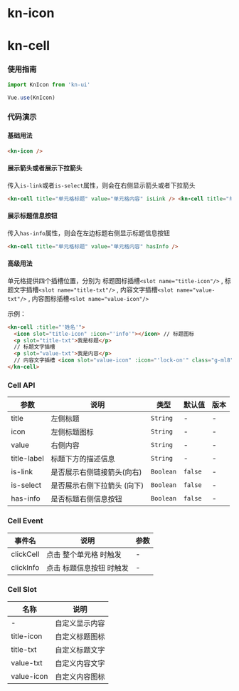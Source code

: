 <!-- 简体中文 -->

# kn-icon


<!-- 简体中文 -->

# kn-cell

### 使用指南

```javascript
import KnIcon from 'kn-ui'

Vue.use(KnIcon)
```

### 代码演示

#### 基础用法


```html
<kn-icon />
```

#### 展示箭头或者展示下拉箭头

传入`is-link`或者`is-select`属性，则会在右侧显示箭头或者下拉箭头

```html
<kn-cell title="单元格标题" value="单元格内容" isLink /> <kn-cell title="单元格标题" value="单元格内容" isSelect />
```

#### 展示标题信息按钮

传入`has-info`属性，则会在左边标题右侧显示标题信息按钮

```html
<kn-cell title="单元格标题" value="单元格内容" hasInfo />
```

#### 高级用法

单元格提供四个插槽位置，分别为 标题图标插槽`<slot name="title-icon"/>` , 标题文字插槽`<slot name="title-txt"/>` , 内容文字插槽`<slot name="value-txt"/>` , 内容图标插槽`<slot name="value-icon"/>`

示例：

```html
<kn-cell :title="'姓名'">
  <icon slot="title-icon" :icon="'info'"></icon> // 标题图标
  <p slot="title-txt">我是标题</p>
  // 标题文字插槽
  <p slot="value-txt">我是内容</p>
  // 内容文字插槽 <icon slot="value-icon" :icon="'lock-on'" class="g-ml8"></icon> // 内容图标
</kn-cell>
```

### Cell API

| 参数        | 说明                        | 类型      | 默认值  | 版本 |
| ----------- | --------------------------- | --------- | ------- | ---- |
| title       | 左侧标题                    | `String`  | -       | -    |
| icon        | 左侧标题图标                | `String`  | -       | -    |
| value       | 右侧内容                    | `String`  | -       | -    |
| title-label | 标题下方的描述信息          | `String`  | -       | -    |
| is-link     | 是否展示右侧链接箭头(向右)  | `Boolean` | `false` | -    |
| is-select   | 是否展示右侧下拉箭头 (向下) | `Boolean` | `false` | -    |
| has-info    | 是否标题右侧信息按钮        | `Boolean` | `false` | -    |

### Cell Event

| 事件名    | 说明                     | 参数 |
| --------- | ------------------------ | ---- |
| clickCell | 点击 整个单元格 时触发   | -    |
| clickInfo | 点击 标题信息按钮 时触发 | -    |

### Cell Slot

| 名称       | 说明           |
| ---------- | -------------- |
| -          | 自定义显示内容 |
| title-icon | 自定义标题图标 |
| title-txt  | 自定义标题文字 |
| value-txt  | 自定义内容文字 |
| value-icon | 自定义内容图标 |
